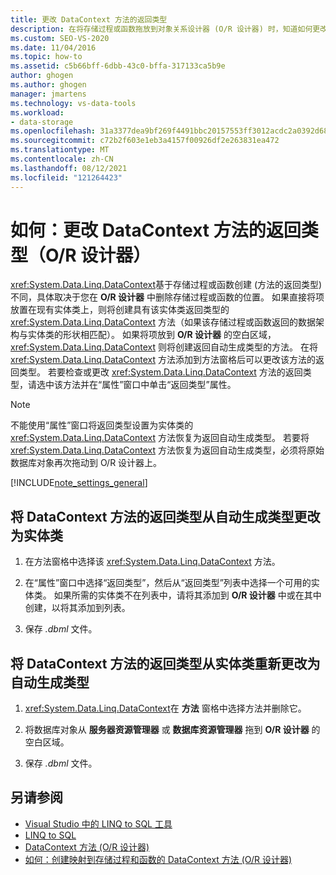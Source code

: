 ```yaml
---
title: 更改 DataContext 方法的返回类型
description: 在将存储过程或函数拖放到对象关系设计器 (O/R 设计器) 时，知道如何更改 DataContext 方法的返回类型。
ms.custom: SEO-VS-2020
ms.date: 11/04/2016
ms.topic: how-to
ms.assetid: c5b66bff-6dbb-43c0-bffa-317133ca5b9e
author: ghogen
ms.author: ghogen
manager: jmartens
ms.technology: vs-data-tools
ms.workload:
- data-storage
ms.openlocfilehash: 31a3377dea9bf269f4491bbc20157553ff3012acdc2a0392d68f9f06dc456109
ms.sourcegitcommit: c72b2f603e1eb3a4157f00926df2e263831ea472
ms.translationtype: MT
ms.contentlocale: zh-CN
ms.lasthandoff: 08/12/2021
ms.locfileid: "121264423"
---
```

# <a name="how-to-change-the-return-type-of-a-datacontext-method-or-designer"></a>如何：更改 DataContext 方法的返回类型（O/R 设计器）
<xref:System.Data.Linq.DataContext>基于存储过程或函数创建 (方法的返回类型) 不同，具体取决于您在 **O/R 设计器** 中删除存储过程或函数的位置。 如果直接将项放置在现有实体类上，则将创建具有该实体类返回类型的 <xref:System.Data.Linq.DataContext> 方法（如果该存储过程或函数返回的数据架构与实体类的形状相匹配）。 如果将项放到 **O/R 设计器** 的空白区域， <xref:System.Data.Linq.DataContext> 则将创建返回自动生成类型的方法。 在将 <xref:System.Data.Linq.DataContext> 方法添加到方法窗格后可以更改该方法的返回类型。 若要检查或更改 <xref:System.Data.Linq.DataContext> 方法的返回类型，请选中该方法并在“属性”窗口中单击“返回类型”属性。

> [!NOTE]
> 不能使用“属性”窗口将返回类型设置为实体类的 <xref:System.Data.Linq.DataContext> 方法恢复为返回自动生成类型。 若要将 <xref:System.Data.Linq.DataContext> 方法恢复为返回自动生成类型，必须将原始数据库对象再次拖动到 O/R 设计器上。

[!INCLUDE[note_settings_general](../data-tools/includes/note_settings_general_md.md)]

## <a name="to-change-the-return-type-of-a-datacontext-method-from-the-auto-generated-type-to-an-entity-class"></a>将 DataContext 方法的返回类型从自动生成类型更改为实体类

1. 在方法窗格中选择该 <xref:System.Data.Linq.DataContext> 方法。

2. 在“属性”窗口中选择“返回类型”，然后从“返回类型”列表中选择一个可用的实体类。 如果所需的实体类不在列表中，请将其添加到 **O/R 设计器** 中或在其中创建，以将其添加到列表。

3. 保存 *.dbml* 文件。

## <a name="to-change-the-return-type-of-a-datacontext-method-from-an-entity-class-back-to-the-auto-generated-type"></a>将 DataContext 方法的返回类型从实体类重新更改为自动生成类型

1. <xref:System.Data.Linq.DataContext>在 **方法** 窗格中选择方法并删除它。

2. 将数据库对象从 **服务器资源管理器** 或 **数据库资源管理器** 拖到 **O/R 设计器** 的空白区域。

3. 保存 *.dbml* 文件。

## <a name="see-also"></a>另请参阅

- [Visual Studio 中的 LINQ to SQL 工具](../data-tools/linq-to-sql-tools-in-visual-studio2.md)
- [LINQ to SQL](/dotnet/framework/data/adonet/sql/linq/index)
- [DataContext 方法 (O/R 设计器) ](../data-tools/datacontext-methods-o-r-designer.md)
- [如何：创建映射到存储过程和函数的 DataContext 方法 (O/R 设计器) ](../data-tools/how-to-create-datacontext-methods-mapped-to-stored-procedures-and-functions-o-r-designer.md)

